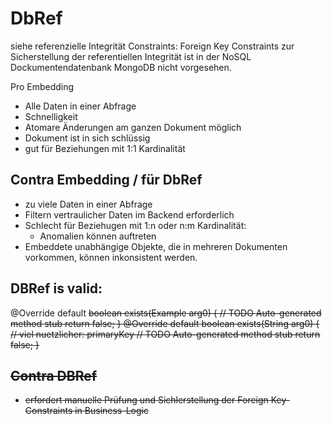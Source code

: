 DbRef
=====

siehe referenzielle Integrität Constraints:
Foreign Key Constraints zur Sicherstellung der referentiellen Integrität ist in der NoSQL Dockumentendatenbank MongoDB nicht vorgesehen.

Pro Embedding
- Alle Daten in einer Abfrage
- Schnelligkeit
- Atomare Änderungen am ganzen Dokument möglich
- Dokument ist in sich schlüssig
- gut für Beziehungen mit 1:1 Kardinalität



## Contra Embedding / für DbRef
- zu viele Daten in einer Abfrage
- Filtern vertraulicher Daten im Backend erforderlich
- Schlecht für Beziehugen mit 1:n oder n:m Kardinalität:
	- Anomalien können auftreten
- Embeddete unabhängige Objekte, die in mehreren Dokumenten vorkommen, können inkonsistent werden.


## DBRef is valid:
@Override
	default <S extends Geraet> boolean exists(Example<S> arg0) {
		// TODO Auto-generated method stub
		return false;
	}
@Override
	default boolean exists(String arg0) { // viel nuetzlicher: primaryKey
		// TODO Auto-generated method stub
		return false;
	}


## Contra DBRef
- erfordert manuelle Prüfung und Sichlerstellung der Foreign Key-Constraints in Business-Logic